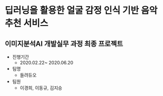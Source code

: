 # 딥러닝을 활용한 얼굴 감정 인식 기반 음악 추천 서비스
## 이미지분석AI 개발실무 과정 최종 프로젝트
- 진행기간
  - 2020.02.22~ 2020.06.20
- 팀명
  - 들려듀오
- 팀원
  - 이경희, 이동규, 김지승
<br>
